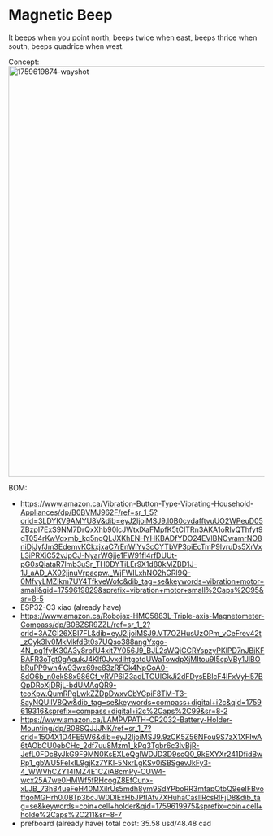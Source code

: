 # Magnetic Beep
It beeps when you point north, beeps twice when east, beeps thrice when south, beeps quadrice when west.

Concept:
<img width="1331" height="807" alt="1759619874-wayshot" src="https://github.com/user-attachments/assets/51aec47b-30de-45d8-a951-08136c2f52c2" />


BOM:
 - https://www.amazon.ca/Vibration-Button-Type-Vibrating-Household-Appliances/dp/B0BVMJ962F/ref=sr_1_5?crid=3LDYKV9AMYU8V&dib=eyJ2IjoiMSJ9.l0B0cvdafftvuUO2WPeuD05ZBzpI7ExS9NM7DrQxXhb90lcJWtxlXaFMpfK5tCITRn3AKA1oRIvQThfyt9gT054rKwVqxmb_kg5ngQLJXKhENHYHKBADfYDO24EVlBNOwamrNO8niDjJyfJm3EdemvKCkxjxaC7rEnWiYv3cCYTbVP3piEcTmP9lvruDs5XrVxL3iPRXiC52vJpCJ-NyarWGjje1FW91fl4rfDUUt-pG0sQiataR7lmb3uSr_TH0DYTiLEr9X1d80kMZBD1J-1J_aAD_AX92jjnuVrpacpw._WjFWILxhNO2hGRl9Q-0MfvyLMZlkm7UY4TfkveWofc&dib_tag=se&keywords=vibration+motor+small&qid=1759619829&sprefix=vibration+motor+small%2Caps%2C95&sr=8-5
 - ESP32-C3 xiao (already have)
 - https://www.amazon.ca/Robojax-HMC5883L-Triple-axis-Magnetometer-Compass/dp/B0BZSR9ZZL/ref=sr_1_2?crid=3AZGI26XBI7FL&dib=eyJ2IjoiMSJ9.VT7OZHusUzOPm_vCeFrev42t_zCyk3Iv0MkMkfdBt0s7UQso388angYxgo-4N_pq1fylK30A3y8rbfU4xit7Y056J9_BJL2sWQjCCRYspzyPKlPD7nJBjKFBAFR3oTgt0gAqukJ4Klf0JvxdIhtgotdUWaTowdpXjMItou9I5cpVBy1JlBObRuPP9wn4w93wx69re83zRFGk4NpGoA0-8dO6b_n0ekS8x986Cf_yRVP6IZ3adLTCUIGkJi2dFDysEBlcF4lFxVyH57BQpDRoXjDRjL-bdUMAqQR9-tcoKpw.QumRPgLwkZZDpDwxvCbYGpiF8TM-T3-8ayNQUllV8Qw&dib_tag=se&keywords=compass+digital+i2c&qid=1759619316&sprefix=compass+digital+i2c%2Caps%2C99&sr=8-2
 - https://www.amazon.ca/LAMPVPATH-CR2032-Battery-Holder-Mounting/dp/B08SQJJJNK/ref=sr_1_7?crid=1504X1D4FE5W6&dib=eyJ2IjoiMSJ9.9zCK5Z56NFou9S7zX1XFIwA6tAObCU0ebCHc_2df7uu8Mzm1_kPq3Tgbr6c3IvBjR-JefL0FDc8yJkG9F9MN0KsEXLeQgIWDJD3D9scQ0_9kEXYXr241DfidBwRp1_gbWU5FeIxIL9gjKz7YKl-5NxrLgKSv0iSBSgevJkFy3-4_WWVhCZY14lMZ4E1CZiA8cmPy-CUW4-wcx25A7we0HMWf5fRHcogZ8EfCunx-xLJB_73h84ueFeH40MXilrUs5mdh8ym9SdYPboRR3mfapOtbQ9eeIFBvoffqoMGHrh0.0BTp3bcJW0DIExHbJPtIAtv7XHuhaCasllRcsRIFjD8&dib_tag=se&keywords=coin+cell+holder&qid=1759619975&sprefix=coin+cell+holde%2Caps%2C211&sr=8-7
 - prefboard (already have)
total cost: 35.58 usd/48.48 cad
